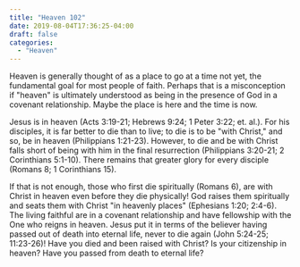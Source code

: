 ```yaml
---
title: "Heaven 102"
date: 2019-08-04T17:36:25-04:00
draft: false
categories:
  - "Heaven"
---
```


Heaven is generally thought of as a place to go at a time not yet, the fundamental goal for most people of faith. Perhaps that is a misconception if "heaven" is ultimately understood as being in the presence of God in a covenant relationship. Maybe the place is here and the
time is now.

Jesus is in heaven (Acts 3:19-21; Hebrews 9:24; 1 Peter 3:22; et. al.). For his disciples, it is far better to die than to live; to die is to be "with Christ," and so, be in heaven (Philippians 1:21-23). However, to die and be with Christ falls short of being with him in the final resurrection (Philippians 3:20-21; 2 Corinthians 5:1-10). There remains that greater glory for every disciple (Romans 8; 1 Corinthians 15).

If that is not enough, those who first die spiritually (Romans 6), are with Christ in heaven even before they die physically! God raises them spiritually and seats them with Christ "in heavenly places" (Ephesians 1:20; 2:4-6). The living faithful are in a covenant relationship and have fellowship with the One who reigns in heaven. Jesus put it in terms of the believer having passed out of death into eternal life, never to die again (John 5:24-25; 11:23-26)! Have you died and been raised with Christ? Is your citizenship in heaven? Have you passed from death to eternal life?
